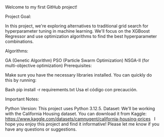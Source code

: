 Welcome to my first GitHub project!

Project Goal:

In this project, we're exploring alternatives to traditional grid search for hyperparameter tuning in machine learning. We'll focus on the XGBoost Regressor and use optimization algorithms to find the best hyperparameter combinations.

Algorithms:

GA (Genetic Algorithm)
PSO (Particle Swarm Optimization)
NSGA-II (for multi-objective optimization)
Prerequisites:

Make sure you have the necessary libraries installed. You can quickly do this by running:

Bash
pip install -r requirements.txt
Usa el código con precaución.

Important Notes:

Python Version: This project uses Python 3.12.5.
Dataset: We'll be working with the California Housing dataset. You can download it from Kaggle: https://www.kaggle.com/datasets/camnugent/california-housing-prices   
I hope you enjoy this project and find it informative! Please let me know if you have any questions or suggestions.
